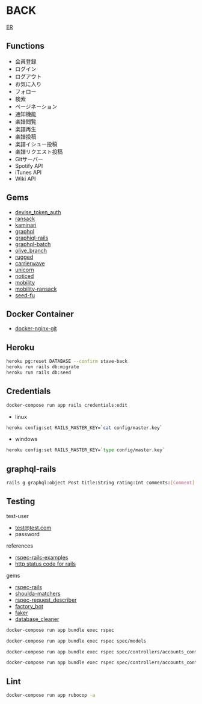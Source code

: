 # BACK

[ER](https://drive.google.com/file/d/1KcrZQ3ejE4QzUY7tAJzDBRrklgK9Sui4/view?usp=sharing)

## Functions

- 会員登録
- ログイン
- ログアウト
- お気に入り
- フォロー
- 検索
- ページネーション
- 通知機能
- 楽譜閲覧
- 楽譜再生
- 楽譜投稿
- 楽譜イシュー投稿
- 楽譜リクエスト投稿
- Gitサーバー
- Spotify API
- iTunes API
- Wiki API

## Gems

- [devise_token_auth](https://devise-token-auth.gitbook.io/devise-token-auth/)
- [ransack](https://github.com/activerecord-hackery/ransack)
- [kaminari](https://github.com/kaminari/kaminari)
- [graphql](https://github.com/rmosolgo/graphql-ruby)
- [graphiql-rails](https://github.com/rmosolgo/graphiql-rails)
- [graphql-batch](https://github.com/Shopify/graphql-batch)
- [olive_branch](https://github.com/vigetlabs/olive_branch)
- [rugged](https://github.com/libgit2/rugged)
- [carrierwave](https://github.com/carrierwaveuploader/carrierwaves)
- [unicorn](https://github.com/defunkt/unicorn)
- [noticed](https://github.com/excid3/noticed)
- [mobility](https://github.com/shioyama/mobility)
- [mobility-ransack](https://github.com/shioyama/mobility-ransack)
- [seed-fu](https://github.com/mbleigh/seed-fu)

## Docker Container

- [docker-nginx-git](https://github.com/marcopompili/docker-nginx-git)

## Heroku

```sh
heroku pg:reset DATABASE --confirm stave-back
heroku run rails db:migrate
heroku run rails db:seed
```

## Credentials

```sh
docker-compose run app rails credentials:edit
```

- linux

```sh
heroku config:set RAILS_MASTER_KEY=`cat config/master.key`
```

- windows

```sh
heroku config:set RAILS_MASTER_KEY=`type config/master.key`
```

## graphql-rails

```sh
rails g graphql:object Post title:String rating:Int comments:[Comment]
```

## Testing

test-user

- test@test.com
- password

references

- [rspec-rails-examples](https://github.com/eliotsykes/rspec-rails-examples)
- [http status code for rails](https://kapeli.com/cheat_sheets/HTTP_Status_Codes_Rails.docset/Contents/Resources/Documents/index)

gems

- [rspec-rails](https://github.com/rspec/rspec-rails)
- [shoulda-matchers](https://github.com/thoughtbot/shoulda-matchers)
- [rspec-request_describer](https://github.com/r7kamura/rspec-request_describer)
- [factory_bot](https://github.com/thoughtbot/factory_bot)
- [faker](https://github.com/faker-ruby/faker)
- [database_cleaner](https://github.com/DatabaseCleaner/database_cleaner)

```sh
docker-compose run app bundle exec rspec

docker-compose run app bundle exec rspec spec/models

docker-compose run app bundle exec rspec spec/controllers/accounts_controller_spec.rb

docker-compose run app bundle exec rspec spec/controllers/accounts_controller_spec.rb:8
```

## Lint

```sh
docker-compose run app rubocop -a
```

